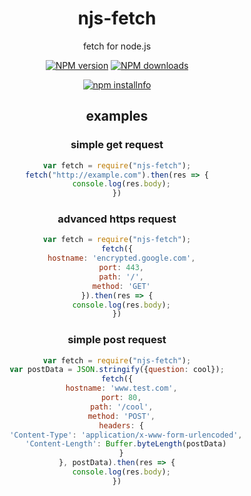 <div align="center">

# njs-fetch
fetch for node.js

<a href="https://www.npmjs.com/package/njs-fetch"><img src="https://img.shields.io/npm/v/njs-fetch.svg?maxAge=3600" alt="NPM version" /></a>
<a href="https://www.npmjs.com/package/njs-fetch"><img src="https://img.shields.io/npm/dt/njs-fetch.svg?maxAge=3600" alt="NPM downloads" /></a>
<p>
    <a href="https://nodei.co/npm/njs-fetch/"><img src="https://nodei.co/npm/njs-fetch.png?downloads=true&stars=true" alt="npm installnfo" /></a>
</p>

## examples

### simple get request
```js
var fetch = require("njs-fetch");
fetch("http://example.com").then(res => {
  console.log(res.body);
})
```
### advanced https request
```js
var fetch = require("njs-fetch");
fetch({
  hostname: 'encrypted.google.com',
  port: 443,
  path: '/',
  method: 'GET'
}).then(res => {
  console.log(res.body);
})
```
### simple post request
```js
var fetch = require("njs-fetch");
var postData = JSON.stringify({question: cool});
fetch({
  hostname: 'www.test.com',
  port: 80,
  path: '/cool',
  method: 'POST',
  headers: {
    'Content-Type': 'application/x-www-form-urlencoded',
    'Content-Length': Buffer.byteLength(postData)
  }
}, postData).then(res => {
  console.log(res.body);
})
```

